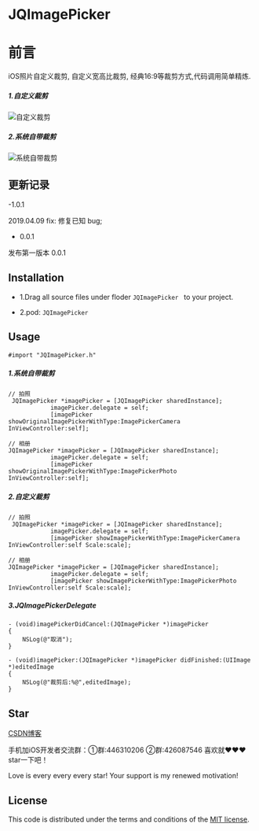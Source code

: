 # JQImagePicker
前言
===
iOS照片自定义裁剪, 自定义宽高比裁剪, 经典16:9等裁剪方式,代码调用简单精炼.
##### 1.自定义裁剪

![自定义裁剪](https://github.com/xiaohange/JQImagePicker/blob/master/%E6%95%88%E6%9E%9C%E5%9B%BE1.gif?raw=true)

##### 2.系统自带裁剪
![系统自带裁剪](https://github.com/xiaohange/JQImagePicker/blob/master/%E6%95%88%E6%9E%9C%E5%9B%BE2.gif?raw=true)

## 更新记录
-1.0.1 

2019.04.09 fix: 修复已知 bug;

- 0.0.1 

发布第一版本 0.0.1

## Installation

 - 1.Drag all source files under floder `JQImagePicker ` to your project.
 
 - 2.pod: `JQImagePicker `

## Usage

```
#import "JQImagePicker.h"
```
##### 1.系统自带裁剪

```
// 拍照
 JQImagePicker *imagePicker = [JQImagePicker sharedInstance];
            imagePicker.delegate = self;
            [imagePicker showOriginalImagePickerWithType:ImagePickerCamera InViewController:self];
```

```
// 相册
JQImagePicker *imagePicker = [JQImagePicker sharedInstance];
            imagePicker.delegate = self;
            [imagePicker showOriginalImagePickerWithType:ImagePickerPhoto InViewController:self];
```
##### 2.自定义裁剪
```
// 拍照
 JQImagePicker *imagePicker = [JQImagePicker sharedInstance];
            imagePicker.delegate = self;
            [imagePicker showImagePickerWithType:ImagePickerCamera InViewController:self Scale:scale];
```
```
// 相册
JQImagePicker *imagePicker = [JQImagePicker sharedInstance];
            imagePicker.delegate = self;
            [imagePicker showImagePickerWithType:ImagePickerPhoto InViewController:self Scale:scale];
```

##### 3.JQImagePickerDelegate
```
- (void)imagePickerDidCancel:(JQImagePicker *)imagePicker
{
    NSLog(@"取消");
}

- (void)imagePicker:(JQImagePicker *)imagePicker didFinished:(UIImage *)editedImage
{
    NSLog(@"裁剪后:%@",editedImage);
}
```
## Star

[CSDN博客](http://blog.csdn.net/qq_31810357)    

手机加iOS开发者交流群：①群:446310206 ②群:426087546 喜欢就❤️❤️❤️star一下吧！ 

Love is every every every star! Your support is my renewed motivation!

## License

This code is distributed under the terms and conditions of the [MIT license](LICENSE).
